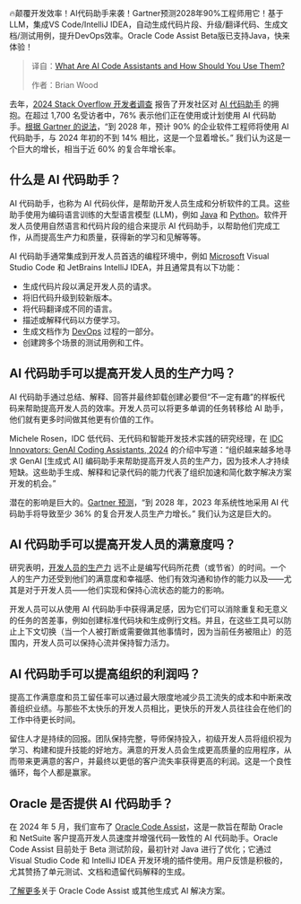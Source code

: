 
<!--
title: 什么是AI代码助手以及应该如何使用它们？
cover: https://cdn.thenewstack.io/media/2025/03/b33fb8d6-what-are-ai-code-assistants.jpg
summary: 🔥颠覆开发效率！AI代码助手来袭！Gartner预测2028年90%工程师用它！基于LLM，集成VS Code/IntelliJ IDEA，自动生成代码片段、升级/翻译代码、生成文档/测试用例，提升DevOps效率。Oracle Code Assist Beta版已支持Java，快来体验！
-->

🔥颠覆开发效率！AI代码助手来袭！Gartner预测2028年90%工程师用它！基于LLM，集成VS Code/IntelliJ IDEA，自动生成代码片段、升级/翻译代码、生成文档/测试用例，提升DevOps效率。Oracle Code Assist Beta版已支持Java，快来体验！

> 译自：[What Are AI Code Assistants and How Should You Use Them?](https://thenewstack.io/what-are-ai-code-assistants-and-how-should-you-use-them/)
> 
> 作者：Brian Wood

去年，[2024 Stack Overflow 开发者调查](https://stackoverflow.blog/2024/05/29/developers-get-by-with-a-little-help-from-ai-stack-overflow-knows-code-assistant-pulse-survey-results/) 报告了开发社区对 [AI 代码助手](https://thenewstack.io/5-strategies-for-better-results-from-an-ai-code-assistant/) 的拥抱。在超过 1,700 名受访者中，76% 表示他们正在使用或计划使用 AI 代码助手。[根据 Gartner 的说法](https://www.gartner.com/en/webinar/674243/1507064)，“到 2028 年，预计 90% 的企业软件工程师将使用 AI 代码助手，与 2024 年初的不到 14% 相比，这是一个显着增长。” 我们认为这是一个巨大的增长，相当于近 60% 的复合年增长率。

## 什么是 AI 代码助手？

AI 代码助手，也称为 AI 代码伙伴，是帮助开发人员生成和分析软件的工具。这些助手使用为编码语言训练的大型语言模型 (LLM)，例如 [Java](https://thenewstack.io/introduction-to-java-programming-language/) 和 [Python](https://thenewstack.io/what-is-python/)。软件开发人员使用自然语言和代码片段的组合来提示 AI 代码助手，以帮助他们完成工作，从而提高生产力和质量，获得新的学习和见解等等。

AI 代码助手通常集成到开发人员首选的编程环境中，例如 [Microsoft](https://news.microsoft.com/?utm_content=inline+mention) Visual Studio Code 和 JetBrains IntelliJ IDEA，并且通常具有以下功能：

- 生成代码片段以满足开发人员的请求。
- 将旧代码升级到较新版本。
- 将代码翻译成不同的语言。
- 描述或解释代码以方便学习。
- 生成文档作为 [DevOps](https://roadmap.sh/devops) 过程的一部分。
- 创建跨多个场景的测试用例和工件。

## AI 代码助手可以提高开发人员的生产力吗？

AI 代码助手通过总结、解释、回答并最终卸载创建必要但“不一定有趣”的样板代码来帮助提高开发人员的效率。开发人员可以将更多单调的任务转移给 AI 助手，他们就有更多时间做其他更有价值的工作。

Michele Rosen，IDC 低代码、无代码和智能开发技术实践的研究经理，在 [IDC Innovators: GenAI Coding Assistants, 2024](https://www.idc.com/getdoc.jsp?containerId=US51923224) 的介绍中写道：“组织越来越多地寻求 GenAI [生成式 AI] 编码助手来帮助提高开发人员的生产力，因为技术人才持续短缺。这些助手生成、解释和记录代码的能力代表了组织加速和简化数字解决方案开发的机会。”

潜在的影响是巨大的。[Gartner 预测](https://www.gartner.com/en/documents/5298563)，“到 2028 年，2023 年系统性地采用 AI 代码助手将导致至少 36% 的复合开发人员生产力增长。” 我们认为这是巨大的。

## AI 代码助手可以提高开发人员的满意度吗？

研究表明，[开发人员的生产力](https://thenewstack.io/developer-productivity-in-2025-more-ai-but-mixed-results/) 远不止是编写代码所花费（或节省）的时间。一个人的生产力还受到他们的满意度和幸福感、他们有效沟通和协作的能力以及——尤其是对于开发人员——他们实现和保持心流状态的能力的影响。

开发人员可以从使用 AI 代码助手中获得满足感，因为它们可以消除重复和无意义的任务的苦差事，例如创建标准代码块和生成例行文档。并且，在这些工具可以防止上下文切换（当一个人被打断或需要做其他事情时，因为当前任务被阻止）的范围内，开发人员可以保持心流并保持智力活力。

## AI 代码助手可以提高组织的利润吗？

提高工作满意度和员工留任率可以通过最大限度地减少员工流失的成本和中断来改善组织业绩。与那些不太快乐的开发人员相比，更快乐的开发人员往往会在他们的工作中待更长时间。

留住人才是持续的回报。团队保持完整，导师保持投入，初级开发人员将组织视为学习、构建和提升技能的好地方。满意的开发人员会生成更高质量的应用程序，从而带来更满意的客户，并最终以更低的客户流失率获得更高的利润。这是一个良性循环，每个人都是赢家。

## Oracle 是否提供 AI 代码助手？

在 2024 年 5 月，我们宣布了 [Oracle Code Assist](https://www.oracle.com/application-development/code-assist/?source=:ex:pw:::::TNS_CodeAssist_A&SC=:ex:pw:::::TNS_CodeAssist_A&pcode=)，这是一款旨在帮助 Oracle 和 NetSuite 客户提高开发人员速度并增强代码一致性的 AI 代码助手。Oracle Code Assist 目前处于 Beta 测试阶段，最初针对 Java 进行了优化；它通过 Visual Studio Code 和 IntelliJ IDEA 开发环境的插件使用。用户反馈是积极的，尤其赞扬了单元测试、文档和遗留代码解释的生成。

[了解更多](https://www.oracle.com/artificial-intelligence/generative-ai/?source=:ex:pw:::::TNS_CodeAssist_B&SC=:ex:pw:::::TNS_CodeAssist_B&pcode=)关于 Oracle Code Assist 或其他生成式 AI 解决方案。
